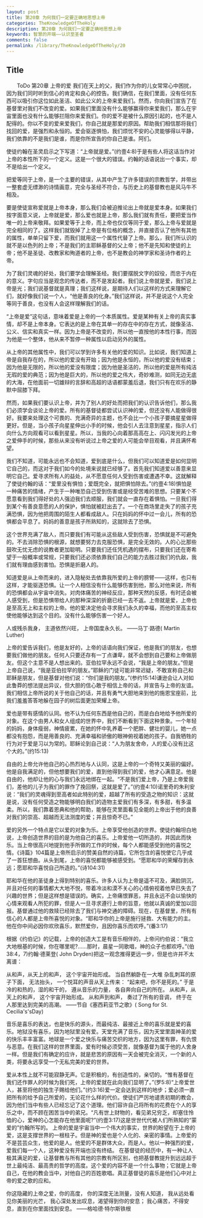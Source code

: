 ```yaml
---
layout: post
title: 第20章 为何我们一定要正确地思想上帝
categories: TheKnowledgeOfTheHoly
description: 第20章 为何我们一定要正确地思想上帝
keywords: 智慧的开端——认识至圣者
comments: false
permalink: /library/TheKnowledgeOfTheHoly/20
---
```


## Title


&emsp;&emsp;ToDo
第20章 上帝的爱
我们在天上的父，我们作为你的儿女常常心中困扰，因为我们同时听到信心的肯定和良心的控告。我们确信，在我们里面，没有任何东西可以吸引你这位如此圣洁、如此公义的上帝来爱我们。然而，你向我们宣告了在基督里对我们不改变的爱。如果我们里面没有什么能够赢得你来爱我们，那么在宇宙里面也没有什么能够拦阻你来爱我们。你的爱不是被什么原因引起的，也不是人配得的。你以不变的爱来爱我们，你自己就是那爱的原因。帮助我们相信那将我们找回的爱，是强烈和永恒的。爱会驱逐惧怕，我们烦忧不安的心灵能够得以平静，我们依靠的不是我们是谁，而是你所宣告的你自己是谁。阿们。

使徒约翰在圣灵启示之下写道：“上帝就是爱。”(约壹4:8)于是有些人将这话当作对上帝的本性所下的一个定义。这是一个很大的错误。约翰的话语说出一个事实，却不是给出一个定义。

把爱等同于上帝，是一个主要的错误，从其中产生了许多错误的宗教哲学，并带出一整套虚无缥渺的诗情画意，完全与圣经不符合，与历史上的基督教也是风马牛不相及。

要是使徒宣称爱就是上帝本身，那么我们会被迫推论出上帝就是爱本身。如果我们按字面意义说，上帝就是爱，那么爱也就是上帝，那么我们就有责任，要把爱当作唯一的上帝来敬拜。如果爱等于上帝，而上帝也仅仅等同于爱，那么上帝与爱就是完全相同的了。这样我们就毁掉了上帝是有位格的概念，并直接否认了他所有其他的属性，单单只留下爱，而我们就用这一个属性代替了上帝。那么，我们所认识的就不是以色列的上帝；不是我们的主耶稣基督的父上帝；他不是先知和使徒的上帝；他不是圣徒、改教家和殉道者的上帝，也不是教会的神学家和圣诗作者的上帝。

为了我们灵魂的好处，我们要学会理解圣经。我们要摆脱文字的奴役，而忠于内在的意义。字句应当是观念的传达者，而不是发起者。我们说上帝就是爱，我们说上帝是光；我们说基督就是真理；我们这样说，是期待人们以这样的方式来理解它们，就好像我们说一个人，“他是善良的化身。”我们这样说，并不是说这个人完全等同于善良，也没有人会这样理解我们的话。

“上帝是爱”这句话，意味着爱是上帝的一个本质属性。爱是某种有关上帝的真实事情，却不是上帝本身。它表达的是上帝在其单一的存在中的存在方式，就像圣洁、公义、信实和真实一样。因为上帝是不改变的，所以他一直按他的本性行事，而因为他是一个整体，他从来不暂停一种属性以启动另外的属性。

从上帝的其他属性中，我们可以学到许多有关他的爱的知识。比如说，我们知道上帝是自我存在的，所以他的爱没有开始；因为他是永恒的，所以他的爱没有结束；因为他是无限的，所以他的爱没有限度；因为他是圣洁的，所以他的爱是所有纯洁无瑕的爱的典范；因为他是巨大的，所以他的爱之伟大，奇妙难测，如同无边无底的大海，在他面前一切雄辩的言辞和高超的话语都蒙羞后退，我们只有在欢乐的静默中屈膝下拜。

然而，如果我们要认识上帝，并为了别人的好处而把我们的认识告诉他们，那么我们必须学会谈论上帝的爱。所有的基督徒都尝试认识神的爱，但还没有人能做得很好。我要来处理这个可畏的、充满奇异的主题，也不会比一个小孩子要摘星星做得更好。但是，当小孩子向星星伸出小手的时候，他会引人去注意到星星，指示人们向什么方向观看可以看到星星。所以，当我的心向着那高高在上、闪闪发光的上帝之爱伸手的时候，那些从来没有听说过上帝之爱的人可能会举目观看，并且满怀希望。

我们不知道，可能永远也不会知道，爱到底是什么，但我们可以知道爱是如何显明它自己的，而这对于我们如今的处境来说就已经够了。首先我们知道爱以善意来显明它自己。爱寻求所有人的益处，从不愿意任何人受到伤害或遭遇不幸。这就解释了使徒约翰的话：“爱里没有惧怕；爱既完全，就把惧怕除去。”(约壹4:18)惧怕是一种痛苦的情绪，产生于一种唯恐自己受到伤害或是经受苦难的思想。只要某个不愿意看到我们得好处的人强迫我们去顺服，我们就会一直存在着惧怕。一旦我们得到某个有善良意愿的人的保护，惧怕就被赶出去了。一个在商场里走失了的孩子充满恐惧，因为他把周围的陌生人都看成敌人。只在妈妈的怀中过一会儿，所有的恐惧都会平息了。妈妈的善意是孩子所熟知的，这就除去了恐惧。

这个世界充满了敌人，而只要我们有可能从这些敌人受到伤害，恐惧就是不可避免的。不去消除恐惧的根源，就想要努力去克服恐惧，是完全无效的。人的心比那些鼓吹无忧无虑的说教者更加聪明。只要我们还任凭机遇的摆布，只要我们还在寄希望于一般概率或常规，只要我们还必须依靠我们自己的能力去胜过我们的仇敌，我们就有理由感到害怕。恐惧是折磨人的。

知道爱是从上帝而来的，进入隐秘处去依靠我所爱的上帝的膀臂——这样，也只有这样，才能驱逐恐惧。让一个人相信没有什么能够伤害到他，那么对他来说，所有的恐惧都会从宇宙中消失。对肉体痛苦的神经反应，那种天然的反感，有时还会被人感受到，但是恐惧带给人的那种深深的折磨已经一去不返。上帝就是爱，上帝也是至高无上和主权的上帝。他的爱决定他会寻求我们永久的幸福，而他的至高主权使他能够达到这个目的。没有什么能够伤害一个好人。

人或残杀我身，
主道依然兴旺，
上帝国度永久长。
——马丁·路德( Martin Luther)

上帝的爱告诉我们，他是友好的，上帝的话语向我们保证，他是我们的朋友，也想要我们做他的朋友。任何人只要还存有一丁点谦卑，就不会想到自己要和上帝做朋友。但这个主意不是人想出来的。亚伯拉罕永远不会说，“我是上帝的朋友。”但是上帝自己说，“我是亚伯拉罕的朋友。”耶稣的门徒可能非常迟疑，不敢宣称自己和耶稣是朋友，但是基督对他们说：“你们是我的朋友。”(参约15:14)谦逊会让人对如此鲁莽的想法提出异议，但大胆的信心敢于相信上帝的话，并宣告与上帝的友谊。我们相信上帝所说的关于他自己的话，并且有勇气大胆地来到他的施恩宝座前，比我们羞羞答答地躲在园子的树后面更加荣耀上帝。

爱也是带有感情的认同。他不认为任何东西是他自己的，而是白白地给予他所爱的对象。在这个由男人和女人组成的世界中，我们不断看到下面这种景象。一个年轻的妈妈，身体瘦弱，神情疲累，在她的怀中乳养着一个肥胖、健壮的婴儿，她一点都没有抱怨，而是用善良的、充满幸福和骄傲的眼神俯视着她的孩子。自我牺牲的行为对于爱是习以为常的。耶稣论到自己说：“人为朋友舍命，人的爱心没有比这个大的。”(约15:13)

自由的上帝允许他自己的心热烈地与人认同，这是上帝的一个奇特又美丽的偏好。他是自我满足的，但他想要我们的爱，直到他得到我们的爱，他才心满意足。他是自由的，他却让他的心与我们永远地绑在一起。“不是我们爱上帝，乃是上帝爱我们，差他的儿子为我们的罪作了挽回祭，这就是爱了。”(约壹4:10)诺里奇的朱利安说：“我们的灵魂得到至高者如此特别的爱，超越了所有的受造之物的知识：这就是说，没有任何受造之物能够明白我们的造物主爱我们有多深，有多甜，有多温柔。所以，我们靠着恩典和他的帮助，能够在灵里面看见全能的上帝出于他的良善对我们的崇高、超越而无法测度的爱；并且惊奇不已。” 

爱的另外一个特点是它以爱的对象为乐。上帝享受他创造的世界。使徒约翰坦白地说，上帝创造世界的目的是为他自己的喜乐。上帝爱他一切所造的，并因此而快乐。当上帝很高兴地提到他手所做的工作的时候，每个人都能感受到他的喜悦之情。《诗篇》104篇是上帝所启示的赞美自然的诗篇，它所包含的喜悦使它几乎成了一首狂想曲。从头到尾，上帝的喜悦都能够被感受到。“愿耶和华的荣耀存到永远；愿耶和华喜悦自己所造的。”(诗104:31)

耶和华在他的圣徒身上得到特别的喜乐。许多人认为上帝是遥不可及，满脸阴沉，并且对任何的事情都大大地不悦，带着冷淡和漠不关心的心情俯视着他早已失去了兴趣的世界；但是这样想是错误的。确实，上帝痛恨罪恶，并且永远不会以愉快的心情来观看人所犯的罪，但是人一旦寻求遵行上帝的旨意，他就以真诚的爱加以回报。基督通过他的救赎已经除去了我们与神交通的障碍。现在，在基督里，所有有信心的人都是上帝所喜悦的对象。“耶和华你的上帝是施行拯救、大有能力的主。他在你中间必因你欢欣喜乐，默然爱你，且因你喜乐而欢呼。”(番3:17)

根据《约伯记》的记载，上帝的创造大工是有音乐相伴的，上帝问约伯说：“我立大地根基的时候，你在哪里呢?……那时，晨星一同歌唱，神的众子也都欢呼。”(伯38:4，7)约翰·德莱登( John Dryden)把这一观念推得更远一步，但是也许并不太离谱：

从和声，从天上的和声，
这个宇宙开始形成。
当自然躺卧在一大堆
杂乱刺耳的原子下面，
无法抬头，
一个悦耳的声音从天上传来：
“起来吧，你不是死的。”
于是冷的和热的，湿的和干的，
遵从音乐的力量，
各自奔向自己的所在。
从和声，从天上的和声，
这个宇宙开始形成。
从和声到和声，
奏过了所有的音调，
终于在人那里达到完美的高潮。
——节自《塞西莉亚节之歌》( Song for St. Cecilia's'sDay)

音乐是喜乐的表达，也是快乐的源头，而最纯洁、最接近上帝的喜乐就是爱的喜乐。地狱没有喜乐，因为地狱里没有爱。天堂充满了音乐，因为天堂里面神圣的爱的快乐丰丰富富。地球是一个爱之快乐与痛苦交织的地方，因为这里有罪，有仇恨与恶意。在我们这样的世界里面，爱有时候必须受苦，就像基督为属于他的人舍身一样。但是我们有确定的应许，就是悲苦的原因有一天会被完全消灭，一个新的人类，将要永远享受一个无私完美的爱的世界。

爱从本性上就不可能寂静无声。它是积极的，有创造性的，亲切的。“惟有基督在我们还作罪人的时候为我们死，上帝的爱就在此向我们显明了。”(罗5:8)“上帝爱世人，甚至将他的独生子赐给他们。”(约3:16)爱一定会达到这样的地步；爱必须一直把所有的给予自己所爱的，无论花什么样的代价。使徒们严厉地谴责初期的教会，因为他们当中有些人已经忘记了这个道理。他们容许自己将所有的花费在个人的享乐之中，而不顾在困苦当中的弟兄。“凡有世上财物的，看见弟兄穷乏，却塞住怜恤的心，爱神的心怎能存在他里面呢?”(约壹3:17)这是世世代代被人们所熟知的“蒙爱的”约翰所写的。
上帝的爱是宇宙当中一个伟大的事实，世界的盼望在于上帝的爱，这是支撑世界的一根柱子。但是神的爱也是个人化的、亲密的事情。上帝爱的不是芸芸众生，他爱的是人。他爱的不是群体大众，而是人。他以一种强烈的爱，爱我们每一个人，这种爱没有开端也没有终结。
在基督徒的经历中，有一种让人极其满足的爱，让基督教与所有其他的宗教有所区别，也把基督教提升到远远超于世上最纯洁、最高贵的哲学的高度。这个爱的内容不是一个什么事物；它就是上帝自己，在他的教会当中，对他自己的百姓歌唱。真正基督徒的喜乐是他们心中对上帝的爱之歌的应和。

你这隐藏的上帝之爱，你的高度，
你的深度无法测量，没有人知道，
我从远处看见你美丽的光芒，
我心深处发出叹息，渴望得到你的安息；
我心痛苦，不得安息，直到在你里面找到安息。
——格哈德·特尔斯铁根
